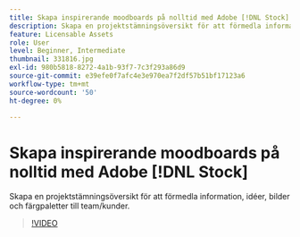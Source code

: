 ```yaml
---
title: Skapa inspirerande moodboards på nolltid med Adobe [!DNL Stock]
description: Skapa en projektstämningsöversikt för att förmedla information, idéer, bilder och färgpaletter till team/kunder
feature: Licensable Assets
role: User
level: Beginner, Intermediate
thumbnail: 331816.jpg
exl-id: 980b5818-8272-4a1b-93f7-7c3f293a86d9
source-git-commit: e39efe0f7afc4e3e970ea7f2df57b51bf17123a6
workflow-type: tm+mt
source-wordcount: '50'
ht-degree: 0%

---
```


# Skapa inspirerande moodboards på nolltid med Adobe [!DNL Stock]

Skapa en projektstämningsöversikt för att förmedla information, idéer, bilder och färgpaletter till team/kunder.

>[!VIDEO](https://video.tv.adobe.com/v/331816?hidetitle=true)
